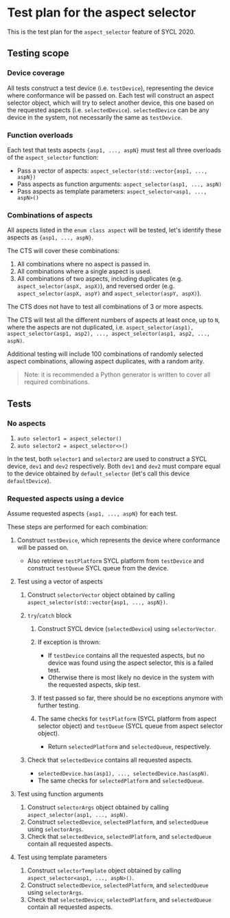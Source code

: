 # Test plan for the aspect selector

This is the test plan for the `aspect_selector` feature of SYCL 2020.

## Testing scope

### Device coverage

All tests construct a test device (i.e. `testDevice`),
representing the device where conformance will be passed on.
Each test will construct an aspect selector object,
which will try to select another device,
this one based on the requested aspects (i.e. `selectedDevice`).
`selectedDevice` can be any device in the system,
not necessarily the same as `testDevice`.

### Function overloads

Each test that tests aspects `{asp1, ..., aspN}` must test all three overloads of the `aspect_selector` function:

* Pass a vector of aspects: `aspect_selector(std::vector{asp1, ..., aspN})`
* Pass aspects as function arguments: `aspect_selector(asp1, ..., aspN)`
* Pass aspects as template parameters: `aspect_selector<asp1, ..., aspN>()`

### Combinations of aspects

All aspects listed in the `enum class aspect` will be tested,
let's identify these aspects as `{asp1, ..., aspN}`.

The CTS will cover these combinations:

1. All combinations where no aspect is passed in.
2. All combinations where a single aspect is used.
3. All combinations of two aspects,
including duplicates (e.g. `aspect_selector(aspX, aspX)`),
and reversed order (e.g. `aspect_selector(aspX, aspY)` and `aspect_selector(aspY, aspX)`).

The CTS does not have to test all combinations of 3 or more aspects.

The CTS will test all the different numbers of aspects at least once, up to `N`,
where the aspects are not duplicated,
i.e. `aspect_selector(asp1), aspect_selector(asp1, asp2), ..., aspect_selector(asp1, asp2, ..., aspN)`.

Additional testing will include 100 combinations
of randomly selected aspect combinations,
allowing aspect duplicates,
with a random arity.

> Note: it is recommended a Python generator is written to cover all required combinations.

## Tests

### No aspects

1. `auto selector1 = aspect_selector()`
2. `auto selector2 = aspect_selector<>()`

In the test, both `selector1` and `selector2` are used
to construct a SYCL device, `dev1` and `dev2` respectively.
Both `dev1` and `dev2` must compare equal to the device obtained by `default_selector`
(let's call this device `defaultDevice`).

### Requested aspects using a device

Assume requested aspects `{asp1, ..., aspN}` for each test.

These steps are performed for each combination:

1. Construct `testDevice`, which represents the device where conformance will be passed on.

    * Also retrieve `testPlatform` SYCL platform from `testDevice` and construct `testQueue` SYCL queue from the device.
2. Test using a vector of aspects

    1. Construct `selectorVector` object obtained by calling `aspect_selector(std::vector{asp1, ..., aspN})`.
    2. `try`/`catch` block

        1. Construct SYCL device (`selectedDevice`) using `selectorVector`.
        2. If exception is thrown:

            * If `testDevice` contains all the requested aspects,
              but no device was found using the aspect selector,
              this is a failed test.
            * Otherwise there is most likely no device in the system with the requested aspects, skip test.
        3. If test passed so far, there should be no exceptions anymore with further testing.
        4. The same checks for `testPlatform` (SYCL platform from aspect selector object)
        and `testQueue` (SYCL queue from aspect selector object).

            * Return `selectedPlatform` and `selectedQueue`, respectively.
    3. Check that `selectedDevice` contains all requested aspects.

        * `selectedDevice.has(asp1), ..., selectedDevice.has(aspN)`.
        * The same checks for `selectedPlatform` and `selectedQueue`.
3. Test using function arguments

    1. Construct `selectorArgs` object obtained by calling `aspect_selector(asp1, ..., aspN)`.
    2. Construct `selectedDevice`, `selectedPlatform`, and `selectedQueue` using `selectorArgs`.
    3. Check that `selectedDevice`, `selectedPlatform`, and `selectedQueue` contain all requested aspects.
4. Test using template parameters

    1. Construct `selectorTemplate` object obtained by calling `aspect_selector<asp1, ..., aspN>()`.
    2. Construct `selectedDevice`, `selectedPlatform`, and `selectedQueue` using `selectorArgs`.
    3. Check that `selectedDevice`, `selectedPlatform`, and `selectedQueue` contain all requested aspects.
